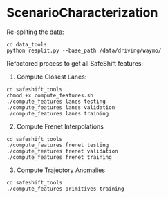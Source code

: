 # ScenarioCharacterization

Re-spliting the data:
```
cd data_tools
python resplit.py --base_path /data/driving/waymo/
```

Refactored process to get all SafeShift features:

1. Compute Closest Lanes:
```
cd safeshift_tools
chmod +x compute_features.sh
./compute_features lanes testing
./compute_features lanes validation
./compute_features lanes training
```

2. Compute Frenet Interpolations
```
cd safeshift_tools
./compute_features frenet testing
./compute_features frenet validation
./compute_features frenet training
```

3. Compute Trajectory Anomalies
```
cd safeshift_tools
./compute_features primitives training
```